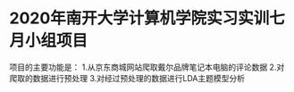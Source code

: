 # 2020年南开大学计算机学院实习实训七月小组项目
项目的主要功能是：
1.从京东商城网站爬取戴尔品牌笔记本电脑的评论数据
2.对爬取的数据进行预处理
3.对经过预处理的数据进行LDA主题模型分析
